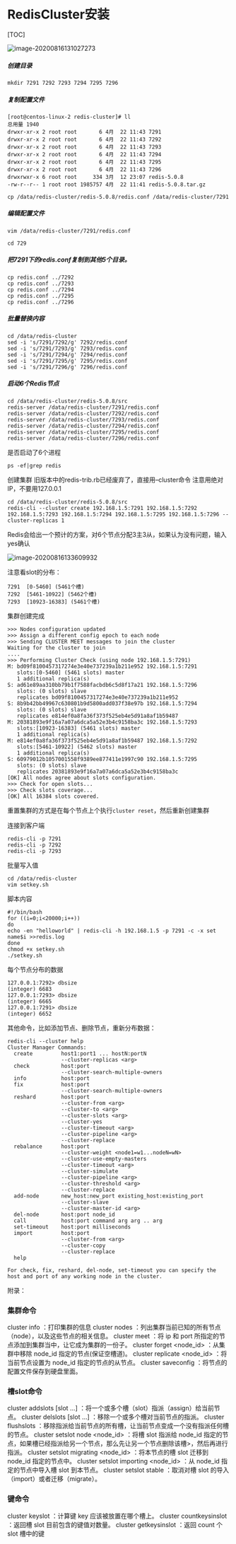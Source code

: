 # RedisCluster安装

[TOC]

![image-20200816131027273](../../../assets/image-20200816131027273.png)

##### 创建目录

```shell
mkdir 7291 7292 7293 7294 7295 7296
```

##### 复制配置文件

```
[root@centos-linux-2 redis-cluster]# ll
总用量 1940
drwxr-xr-x 2 root root       6 4月  22 11:43 7291
drwxr-xr-x 2 root root       6 4月  22 11:43 7292
drwxr-xr-x 2 root root       6 4月  22 11:43 7293
drwxr-xr-x 2 root root       6 4月  22 11:43 7294
drwxr-xr-x 2 root root       6 4月  22 11:43 7295
drwxr-xr-x 2 root root       6 4月  22 11:43 7296
drwxrwxr-x 6 root root     334 3月  12 23:07 redis-5.0.8
-rw-r--r-- 1 root root 1985757 4月  22 11:41 redis-5.0.8.tar.gz
```

```shell
cp /data/redis-cluster/redis-5.0.8/redis.conf /data/redis-cluster/7291
```

##### 编辑配置文件

```shell
vim /data/redis-cluster/7291/redis.conf
```

```
cd 729
```

##### 把7291下的redis.conf复制到其他5个目录。

```
cp redis.conf ../7292
cp redis.conf ../7293
cp redis.conf ../7294
cp redis.conf ../7295
cp redis.conf ../7296
```

##### 批量替换内容

```
cd /data/redis-cluster
sed -i 's/7291/7292/g' 7292/redis.conf
sed -i 's/7291/7293/g' 7293/redis.conf
sed -i 's/7291/7294/g' 7294/redis.conf
sed -i 's/7291/7295/g' 7295/redis.conf
sed -i 's/7291/7296/g' 7296/redis.conf
```

##### 启动6个Redis节点

```
cd /data/redis-cluster/redis-5.0.8/src
redis-server /data/redis-cluster/7291/redis.conf
redis-server /data/redis-cluster/7292/redis.conf
redis-server /data/redis-cluster/7293/redis.conf
redis-server /data/redis-cluster/7294/redis.conf
redis-server /data/redis-cluster/7295/redis.conf
redis-server /data/redis-cluster/7296/redis.conf

```

是否启动了6个进程

```
ps -ef|grep redis
```

创建集群
旧版本中的redis-trib.rb已经废弃了，直接用–cluster命令
注意用绝对IP，不要用127.0.0.1

```
cd /data/redis-cluster/redis-5.0.8/src
redis-cli --cluster create 192.168.1.5:7291 192.168.1.5:7292 192.168.1.5:7293 192.168.1.5:7294 192.168.1.5:7295 192.168.1.5:7296 --cluster-replicas 1
```

Redis会给出一个预计的方案，对6个节点分配3主3从，如果认为没有问题，输入yes确认

![image-20200816133609932](../../../assets/image-20200816133609932.png)

注意看slot的分布：

```
7291  [0-5460] (5461个槽) 
7292  [5461-10922] (5462个槽) 
7293  [10923-16383] (5461个槽)
```

集群创建完成

```
>>> Nodes configuration updated
>>> Assign a different config epoch to each node
>>> Sending CLUSTER MEET messages to join the cluster
Waiting for the cluster to join
....
>>> Performing Cluster Check (using node 192.168.1.5:7291)
M: bd09f8100457317274e3e40e737239a1b211e952 192.168.1.5:7291
   slots:[0-5460] (5461 slots) master
   1 additional replica(s)
S: ad61e89aa310bb79b1f7588facbdb6c5d8f17a21 192.168.1.5:7296
   slots: (0 slots) slave
   replicates bd09f8100457317274e3e40e737239a1b211e952
S: 8b9b42bb49967c630801b9d5800add037f38e97b 192.168.1.5:7294
   slots: (0 slots) slave
   replicates e814ef0a8fa36f373f525eb4e5d91a8af1b59487
M: 20381893e9f16a7a07a6dca5a52e3b4c9158ba3c 192.168.1.5:7293
   slots:[10923-16383] (5461 slots) master
   1 additional replica(s)
M: e814ef0a8fa36f373f525eb4e5d91a8af1b59487 192.168.1.5:7292
   slots:[5461-10922] (5462 slots) master
   1 additional replica(s)
S: 60979012b1057001558f9389ee877411e1997c90 192.168.1.5:7295
   slots: (0 slots) slave
   replicates 20381893e9f16a7a07a6dca5a52e3b4c9158ba3c
[OK] All nodes agree about slots configuration.
>>> Check for open slots...
>>> Check slots coverage...
[OK] All 16384 slots covered.
```

重置集群的方式是在每个节点上个执行`cluster reset`，然后重新创建集群

连接到客户端

```
redis-cli -p 7291
redis-cli -p 7292
redis-cli -p 7293
```

批量写入值

```
cd /data/redis-cluster
vim setkey.sh
```

脚本内容

```
#!/bin/bash
for ((i=0;i<20000;i++))
do
echo -en "helloworld" | redis-cli -h 192.168.1.5 -p 7291 -c -x set name$i >>redis.log
done
chmod +x setkey.sh
./setkey.sh
```

每个节点分布的数据

```
127.0.0.1:7292> dbsize
(integer) 6683
127.0.0.1:7293> dbsize
(integer) 6665
127.0.0.1:7291> dbsize
(integer) 6652
```

其他命令，比如添加节点、删除节点，重新分布数据：

```
redis-cli --cluster help
Cluster Manager Commands:
  create         host1:port1 ... hostN:portN
                 --cluster-replicas <arg>
  check          host:port
                 --cluster-search-multiple-owners
  info           host:port
  fix            host:port
                 --cluster-search-multiple-owners
  reshard        host:port
                 --cluster-from <arg>
                 --cluster-to <arg>
                 --cluster-slots <arg>
                 --cluster-yes
                 --cluster-timeout <arg>
                 --cluster-pipeline <arg>
                 --cluster-replace
  rebalance      host:port
                 --cluster-weight <node1=w1...nodeN=wN>
                 --cluster-use-empty-masters
                 --cluster-timeout <arg>
                 --cluster-simulate
                 --cluster-pipeline <arg>
                 --cluster-threshold <arg>
                 --cluster-replace
  add-node       new_host:new_port existing_host:existing_port
                 --cluster-slave
                 --cluster-master-id <arg>
  del-node       host:port node_id
  call           host:port command arg arg .. arg
  set-timeout    host:port milliseconds
  import         host:port
                 --cluster-from <arg>
                 --cluster-copy
                 --cluster-replace
  help           

For check, fix, reshard, del-node, set-timeout you can specify the host and port of any working node in the cluster.
```

附录：

### 集群命令

cluster info ：打印集群的信息
cluster nodes ：列出集群当前已知的所有节点（node），以及这些节点的相关信息。
cluster meet ：将 ip 和 port 所指定的节点添加到集群当中，让它成为集群的一份子。
cluster forget <node_id> ：从集群中移除 node_id 指定的节点(保证空槽道)。
cluster replicate <node_id> ：将当前节点设置为 node_id 指定的节点的从节点。
cluster saveconfig ：将节点的配置文件保存到硬盘里面。

### 槽slot命令

cluster addslots [slot …] ：将一个或多个槽（slot）指派（assign）给当前节点。
cluster delslots [slot …] ：移除一个或多个槽对当前节点的指派。
cluster flushslots ：移除指派给当前节点的所有槽，让当前节点变成一个没有指派任何槽的节点。
cluster setslot node <node_id> ：将槽 slot 指派给 node_id 指定的节点，如果槽已经指派给另一个节点，那么先让另一个节点删除该槽>，然后再进行指派。
cluster setslot migrating <node_id> ：将本节点的槽 slot 迁移到 node_id 指定的节点中。
cluster setslot importing <node_id> ：从 node_id 指定的节点中导入槽 slot 到本节点。
cluster setslot stable ：取消对槽 slot 的导入（import）或者迁移（migrate）。

### 键命令

cluster keyslot ：计算键 key 应该被放置在哪个槽上。
cluster countkeysinslot ：返回槽 slot 目前包含的键值对数量。
cluster getkeysinslot ：返回 count 个 slot 槽中的键